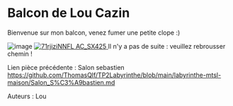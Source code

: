 # Balcon de Lou Cazin

Bienvenue sur mon balcon, venez fumer une petite clope :)

![image](https://user-images.githubusercontent.com/115231432/197831427-4e4cb3b6-da87-4dd8-b421-dd13a28f8d8a.png)
<a href="[google.com](https://www.google.com/)" target="_blank">
![71rjiziNNFL _AC_SX425_](https://user-images.githubusercontent.com/105215900/197855088-21a07da1-9c9e-4869-b2f8-41eeb4037ec6.png)
</a>
Il n'y a pas de suite : veuillez rebrousser chemin !
 
Lien pièce précédente : Salon sebastien https://github.com/ThomasQlf/TP2Labyrinthe/blob/main/labyrinthe-mtsl-maison/Salon_S%C3%A9bastien.md

Auteurs : Lou 

